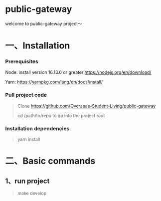 # public-gateway
welcome to public-gateway project～
# 一、Installation
### Prerequisites  
Node: install version 16.13.0 or greater https://nodejs.org/en/download/

Yarn: https://yarnpkg.com/lang/en/docs/install/  
### Pull project code  
> Clone https://github.com/Overseas-Student-Living/public-gateway
> 
> cd /path/to/repo to go into the project root

### Installation dependencies
> yarn install

# 二、Basic commands
## 1、run project
> make develop
